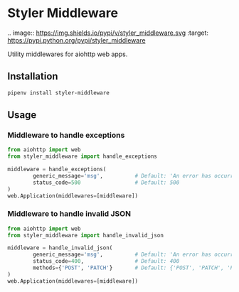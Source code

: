 # Styler Middleware

.. image:: https://img.shields.io/pypi/v/styler_middleware.svg
        :target: https://pypi.python.org/pypi/styler_middleware

Utility middlewares for aiohttp web apps.

## Installation

```bash
pipenv install styler-middleware
```

## Usage

### Middleware to handle exceptions

```python
from aiohttp import web
from styler_middleware import handle_exceptions

middleware = handle_exceptions(
        generic_message='msg',          # Default: 'An error has occurred'
        status_code=500                 # Default: 500
)
web.Application(middlewares=[middleware])

```

### Middleware to handle invalid JSON

```python
from aiohttp import web
from styler_middleware import handle_invalid_json

middleware = handle_invalid_json(
        generic_message='msg',          # Default: 'An error has occurred'
        status_code=400,                # Default: 400
        methods={'POST', 'PATCH'}       # Default: {'POST', 'PATCH', 'PUT'}
)
web.Application(middlewares=[middleware])

```
